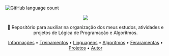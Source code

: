 <p>
  <img alt="GitHub language count" src="https://img.shields.io/github/languages/count/tgmarinho/README-ecoleta?color=%2304D361">


<div align="center">
<img src="https://user-images.githubusercontent.com/133245557/239636021-19716ae3-6c2f-4347-9544-fdf34459d483.png" />
</div>

</h1>
<p align="center">🚀 Repositório para auxiliar na organização dos meus estudos, atividades e projetos de Lógica de Programação e Algoritmos.</p>

<p align="center">
 <a href="#Informações">Informações</a> •
 <a href="#Treinamentos">Treinamentos</a> • 
 <a href="#Linguagens">Linguagens</a> • 
 <a href="#Algoritmos">Algoritmos</a> •
 <a href="#Ferramentas">Feraramentas</a> • 
 <a href="#Projetos">Projetos</a> • 
 <a href="#autor">Autor</a>
</p>


